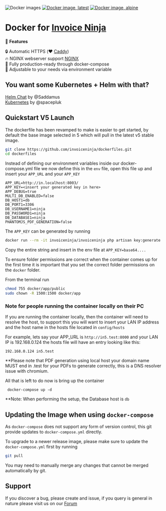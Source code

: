 ![Docker images](https://github.com/invoiceninja/dockerfiles/workflows/Docker%20images/badge.svg)
[![Docker image, latest](https://img.shields.io/docker/image-size/invoiceninja/invoiceninja/latest?label=latest)](https://hub.docker.com/r/invoiceninja/invoiceninja)
[![Docker image, alpine](https://img.shields.io/docker/image-size/invoiceninja/invoiceninja/alpine?label=alpine)](https://hub.docker.com/r/invoiceninja/invoiceninja)

# Docker for [Invoice Ninja](https://www.invoiceninja.com/) 

:crown: **Features**

:lock: Automatic HTTPS (:heart: [Caddy](https://caddyserver.com/))  
:fire: NGINX webserver support [NGINX](https://nginx.org/)  
:hammer: Fully production-ready through docker-compose  
:pencil: Adjustable to your needs via environment variable  

## You want some Kubernetes + Helm with that?
[Helm Chat](https://github.com/Saddamus/invoiceninja-helm) by @Saddamus  
[Kubernetes](https://github.com/invoiceninja/dockerfiles/issues/94) by @spacepluk 

## Quickstart V5 Launch

The dockerfile has been revamped to make is easier to get started, by default the base image selected in 5 which will pull in the latest v5 stable image.

```bash
git clone https://github.com/invoiceninja/dockerfiles.git
cd dockerfiles
```

Instead of defining our environment variables inside our docker-compose.yml file we now define this in the `env` file, open this file up and insert your `APP_URL` and your `APP_KEY`

```
APP_URL=http://in.localhost:8003/
APP_KEY=<insert your generated key in here>
APP_DEBUG=true
MULTI_DB_ENABLED=false
DB_HOST1=db
DB_PORT1=3306
DB_USERNAME1=ninja
DB_PASSWORD1=ninja
DB_DATABASE1=ninja
PHANTOMJS_PDF_GENERATION=false
```

The `APP_KEY` can be generated by running

```bash
docker run --rm -it invoiceninja/invoiceninja php artisan key:generate --show
```

Copy the entire string and insert in the env file at `APP_KEY=base64....`

To ensure folder permissions are correct when the container comes up for the first time it is important that you set the correct folder permissions on the `docker` folder.

From the terminal run

```bash
chmod 755 docker/app/public
sudo chown -R 1500:1500 docker/app
```

### Note for people running the container locally on their PC ###

If you are running the container locally, then the container will need to resolve the host, to support this you will want to insert your LAN IP address and the host name in the hosts file located in ```config/hosts```

For example, lets say your APP_URL is ```http://in5.test:8000``` and your LAN IP is 192.168.0.124 the hosts file will have an entry looking like this:


```192.168.0.124 in5.test```

**Please note that PDF generation using local host your domain name MUST end in .test for your PDFs to generate correctly, this is a DNS resolver issue with chromium.

All that is left to do now is bring up the container


``` docker-compose up -d```


**Note: When performing the setup, the Database host is ```db```

## Updating the Image when using `docker-compose`

As `docker-compose` does not support any form of version control, this git provide updates to `docker-compose.yml` directly. 

To upgrade to a newer release image, please make sure to update the `docker-compose.yml` first by running

```bash
git pull
```

You may need to manually merge any changes that cannot be merged automatically by git.

## Support

If you discover a bug, please create and issue, if you query is general in nature please visit us on our [Forum ](https://forum.invoiceninja.com/)
